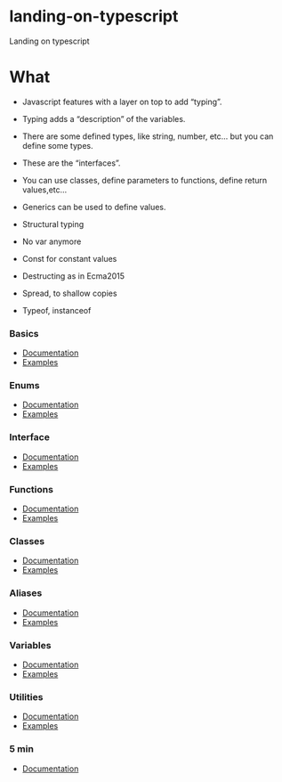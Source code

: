 # landing-on-typescript

Landing on typescript

# What

- Javascript features with a layer on top to add “typing”.

- Typing adds a “description” of the variables.

- There are some defined types, like string, number, etc… but you can define some types.

- These are the “interfaces”.

- You can use classes, define parameters to functions, define return values,etc…

- Generics can be used to define values.

- Structural typing

- No var anymore

- Const for constant values

- Destructing as in Ecma2015

- Spread, to shallow copies

- Typeof, instanceof

### Basics

- [Documentation](https://www.typescriptlang.org/docs/handbook/basic-types.html)
- [Examples](basics/index.ts)

### Enums

- [Documentation](https://www.typescriptlang.org/docs/handbook/enums.html)
- [Examples](enums/index.ts)

### Interface

- [Documentation](https://www.typescriptlang.org/docs/handbook/interfaces.html)
- [Examples](interfaces/index.ts)

### Functions

- [Documentation](https://www.typescriptlang.org/docs/handbook/functions.html)
- [Examples](functions/index.ts)

### Classes

- [Documentation](https://www.typescriptlang.org/docs/handbook/classes.html)
- [Examples](classes/index.ts)

### Aliases

- [Documentation](https://www.typescriptlang.org/docs/handbook/advanced-types.html#type-aliases)
- [Examples](aliases/index.ts)

### Variables

- [Documentation](https://www.typescriptlang.org/docs/handbook/variable-declarations.html)
- [Examples](variables/index.ts)

### Utilities

- [Documentation](https://www.typescriptlang.org/docs/handbook/utility-types.html)
- [Examples](utilities/index.ts)

### 5 min

- [Documentation](https://www.typescriptlang.org/docs/handbook/typescript-in-5-minutes-func.html)
